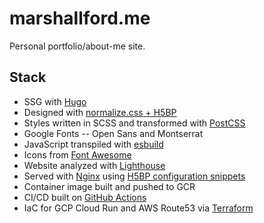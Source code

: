 # marshallford.me

Personal portfolio/about-me site.

## Stack

* SSG with [Hugo](https://github.com/gohugoio/hugo)
* Designed with [normalize.css + H5BP](https://github.com/h5bp/html5-boilerplate)
* Styles written in SCSS and transformed with [PostCSS](https://postcss.org/)
* Google Fonts -- Open Sans and Montserrat
* JavaScript transpiled with [esbuild](https://github.com/evanw/esbuild)
* Icons from [Font Awesome](https://github.com/FortAwesome/Font-Awesome)
* Website analyzed with [Lighthouse](https://github.com/GoogleChrome/lighthouse-ci)
* Served with [Nginx](https://github.com/nginxinc/docker-nginx-unprivileged) using [H5BP configuration snippets](https://github.com/h5bp/server-configs-nginx)
* Container image built and pushed to GCR
* CI/CD built on [GitHub Actions](.github/workflows/)
* IaC for GCP Cloud Run and AWS Route53 via [Terraform](terraform/)
